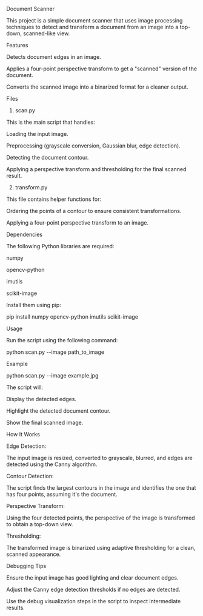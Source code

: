 Document Scanner

This project is a simple document scanner that uses image processing techniques to detect and transform a document from an image into a top-down, scanned-like view.

Features

Detects document edges in an image.

Applies a four-point perspective transform to get a "scanned" version of the document.

Converts the scanned image into a binarized format for a cleaner output.

Files

1. scan.py

This is the main script that handles:

Loading the input image.

Preprocessing (grayscale conversion, Gaussian blur, edge detection).

Detecting the document contour.

Applying a perspective transform and thresholding for the final scanned result.

2. transform.py

This file contains helper functions for:

Ordering the points of a contour to ensure consistent transformations.

Applying a four-point perspective transform to an image.

Dependencies

The following Python libraries are required:

numpy

opencv-python

imutils

scikit-image

Install them using pip:

pip install numpy opencv-python imutils scikit-image

Usage

Run the script using the following command:

python scan.py --image path_to_image

Example

python scan.py --image example.jpg

The script will:

Display the detected edges.

Highlight the detected document contour.

Show the final scanned image.

How It Works

Edge Detection:

The input image is resized, converted to grayscale, blurred, and edges are detected using the Canny algorithm.

Contour Detection:

The script finds the largest contours in the image and identifies the one that has four points, assuming it's the document.

Perspective Transform:

Using the four detected points, the perspective of the image is transformed to obtain a top-down view.

Thresholding:

The transformed image is binarized using adaptive thresholding for a clean, scanned appearance.

Debugging Tips

Ensure the input image has good lighting and clear document edges.

Adjust the Canny edge detection thresholds if no edges are detected.

Use the debug visualization steps in the script to inspect intermediate results.
